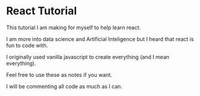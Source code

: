 # React Tutorial

This tutorial I am making for myself to help learn react.

I am more into data science and Artificial Inteligence but I heard that react is fun to code with.

I originally used vanilla javascript to create everything (and I mean everything). 

Feel free to use these as notes if you want.

I will be commenting all code as much as I can.